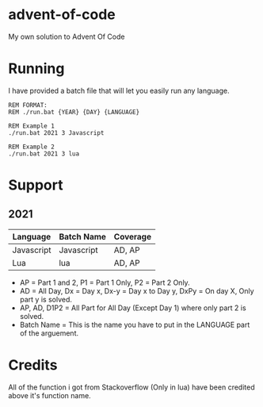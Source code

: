 # advent-of-code

My own solution to Advent Of Code

# Running

I have provided a batch file that will let you easily run any language.

```batch
REM FORMAT:
REM ./run.bat {YEAR} {DAY} {LANGUAGE}

REM Example 1
./run.bat 2021 3 Javascript

REM Example 2
./run.bat 2021 3 lua
```

# Support

## 2021

| Language    | Batch Name | Coverage |
| ----------- | ---------- | -------- |
| Javascript  | Javascript | AD, AP   |
| Lua         | lua        | AD, AP   |

* AP = Part 1 and 2, P1 = Part 1 Only, P2 = Part 2 Only.
* AD = All Day, Dx = Day x, Dx-y = Day x to Day y, DxPy = On day X, Only part y is solved.
* AP, AD, D1P2 = All Part for All Day (Except Day 1) where only part 2 is solved.
* Batch Name = This is the name you have to put in the LANGUAGE part of the arguement.

# Credits

All of the function i got from Stackoverflow (Only in lua) have been credited above it's function name.
